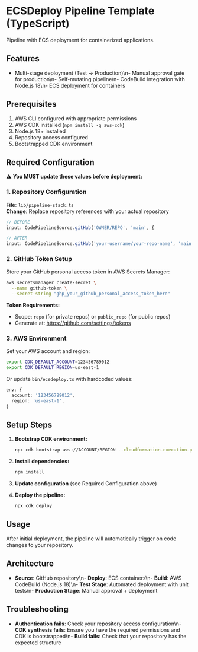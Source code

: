 # ECSDeploy Pipeline Template (TypeScript)

Pipeline with ECS deployment for containerized applications.

## Features

- Multi-stage deployment (Test → Production)\n- Manual approval gate for production\n- Self-mutating pipeline\n- CodeBuild integration with Node.js 18\n- ECS deployment for containers

## Prerequisites

1. AWS CLI configured with appropriate permissions
2. AWS CDK installed (`npm install -g aws-cdk`)
3. Node.js 18+ installed
3. Repository access configured
4. Bootstrapped CDK environment

## Required Configuration

⚠️ **You MUST update these values before deployment:**

### 1. Repository Configuration

**File**: `lib/pipeline-stack.ts`  
**Change**: Replace repository references with your actual repository

```typescript
// BEFORE
input: CodePipelineSource.gitHub('OWNER/REPO', 'main', {

// AFTER
input: CodePipelineSource.gitHub('your-username/your-repo-name', 'main', {
```

### 2. GitHub Token Setup

Store your GitHub personal access token in AWS Secrets Manager:

```bash
aws secretsmanager create-secret \
  --name github-token \
  --secret-string "ghp_your_github_personal_access_token_here"
```

**Token Requirements:**
- Scope: `repo` (for private repos) or `public_repo` (for public repos)
- Generate at: https://github.com/settings/tokens

### 3. AWS Environment

Set your AWS account and region:

```bash
export CDK_DEFAULT_ACCOUNT=123456789012
export CDK_DEFAULT_REGION=us-east-1
```

Or update `bin/ecsdeploy.ts` with hardcoded values:

```typescript
env: {
  account: '123456789012',
  region: 'us-east-1',
}
```

## Setup Steps

1. **Bootstrap CDK environment:**
   ```bash
   npx cdk bootstrap aws://ACCOUNT/REGION --cloudformation-execution-policies arn:aws:iam::aws:policy/AdministratorAccess
   ```

2. **Install dependencies:**
   ```bash
   npm install
   ```

3. **Update configuration** (see Required Configuration above)

4. **Deploy the pipeline:**
   ```bash
   npx cdk deploy
   ```

## Usage

After initial deployment, the pipeline will automatically trigger on code changes to your repository.

## Architecture

- **Source**: GitHub repository\n- **Deploy**: ECS containers\n- **Build**: AWS CodeBuild (Node.js 18)\n- **Test Stage**: Automated deployment with unit tests\n- **Production Stage**: Manual approval + deployment

## Troubleshooting

- **Authentication fails**: Check your repository access configuration\n- **CDK synthesis fails**: Ensure you have the required permissions and CDK is bootstrapped\n- **Build fails**: Check that your repository has the expected structure
